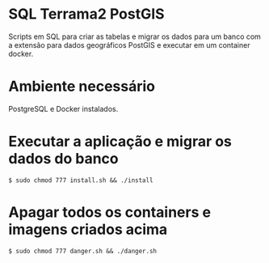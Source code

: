 # SQL Terrama2 PostGIS

Scripts em SQL para criar as tabelas e migrar os dados para um banco com a extensão para dados geográficos PostGIS e executar em um container docker.

# Ambiente necessário

PostgreSQL e Docker instalados.

# Executar a aplicação e migrar os dados do banco
```
$ sudo chmod 777 install.sh && ./install
```

# Apagar todos os containers e imagens criados acima

```
$ sudo chmod 777 danger.sh && ./danger.sh
```
